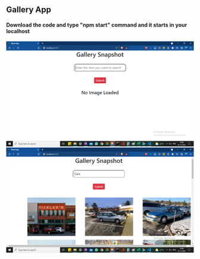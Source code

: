 <h2>Gallery App</h2>

<h4>Download the code and type "npm start" command and it starts in your localhost </h4>

<img src="./Screenshorts/Screenshot1.png">

<img src="./Screenshorts/Screenshot2.png">
